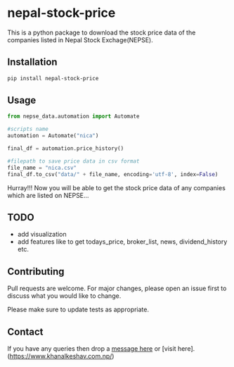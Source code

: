 # nepal-stock-price
This is a python package to download the stock price data of the companies listed in Nepal Stock Exchage(NEPSE).

## Installation

```bash
pip install nepal-stock-price
```

##  Usage
```python
from nepse_data.automation import Automate

#scripts name
automation = Automate("nica")

final_df = automation.price_history()

#filepath to save price data in csv format
file_name = "nica.csv"
final_df.to_csv("data/" + file_name, encoding='utf-8', index=False)
```

Hurray!!! Now you will be able to get the stock price data of any companies which are listed on NEPSE...

## TODO
* add visualization
* add features like to get todays_price, broker_list, news, dividend_history etc. 

## Contributing
Pull requests are welcome. For major changes, please open an issue first to discuss what you would like to change.

Please make sure to update tests as appropriate.

## Contact
If you have any queries then drop a [message here](https://www.linkedin.com/in/keskhanal/) or [visit here].(https://www.khanalkeshav.com.np/)
